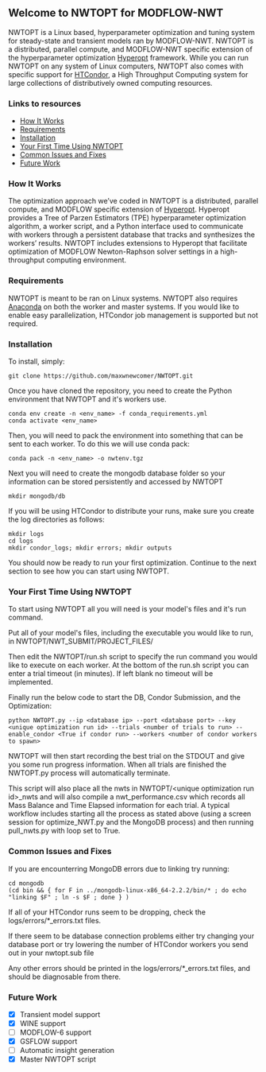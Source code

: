 ## Welcome to NWTOPT for MODFLOW-NWT

NWTOPT is a Linux based, hyperparameter optimization and tuning system for steady-state and transient models ran by MODFLOW-NWT. NWTOPT is a distributed, parallel compute, and MODFLOW-NWT specific extension of the hyperparameter optimization [Hyperopt](https://github.com/hyperopt/hyperopt) framework. While you can run NWTOPT on any system of Linux computers, NWTOPT also comes with specific support for [HTCondor](https://research.cs.wisc.edu/htcondor/), a High Throughput Computing system for large collections of distributively owned computing resources.

### Links to resources
- [How It Works](#how-it-works)
- [Requirements](#requirements)
- [Installation](#installation)
- [Your First Time Using NWTOPT](#your-first-time-using-nwtopt)
- [Common Issues and Fixes](#common-issues-and-fixes)
- [Future Work](#future-work)

### How It Works

The optimization approach we’ve coded in NWTOPT is a distributed, parallel compute, and MODFLOW specific extension of [Hyperopt](https://github.com/hyperopt/hyperopt). Hyperopt provides a Tree of Parzen Estimators (TPE) hyperparameter optimization algorithm, a worker script, and a Python interface used to communicate with workers through a persistent database that tracks and synthesizes the workers’ results.  NWTOPT includes extensions to Hyperopt that facilitate optimization of MODFLOW Newton-Raphson solver settings in a high-throughput computing environment.

### Requirements

NWTOPT is meant to be ran on Linux systems. NWTOPT also requires [Anaconda](anaconda.org) on both the worker and master systems. If you would like to enable easy parallelization, HTCondor job management is supported but not required.

### Installation

To install, simply:
```
git clone https://github.com/maxwnewcomer/NWTOPT.git
```

Once you have cloned the repository, you need to create the Python environment that NWTOPT and it's workers use. 

```
conda env create -n <env_name> -f conda_requirements.yml
conda activate <env_name>
```

Then, you will need to pack the environment into something that can be sent to each worker. To do this we will use conda pack:

```
conda pack -n <env_name> -o nwtenv.tgz
```

Next you will need to create the mongodb database folder so your information can be stored persistently and accessed by NWTOPT

```
mkdir mongodb/db
```

If you will be using HTCondor to distribute your runs, make sure you create the log directories as follows:
```
mkdir logs
cd logs
mkdir condor_logs; mkdir errors; mkdir outputs
```

You should now be ready to run your first optimization. Continue to the next section to see how you can start using NWTOPT.


### Your First Time Using NWTOPT

To start using NWTOPT all you will need is your model's files and it's run command.

Put all of your model's files, including the executable you would like to run, in NWTOPT/NWT_SUBMIT/PROJECT_FILES/

Then edit the NWTOPT/run.sh script to specify the run command you would like to execute on each worker. At the bottom of the run.sh script you can enter a trial timeout (in minutes). If left blank no timeout will be implemented.

Finally run the below code to start the DB, Condor Submission, and the Optimization:

```
python NWTOPT.py --ip <database ip> --port <database port> --key <unique optimization run id> --trials <number of trials to run> --enable_condor <True if condor run> --workers <number of condor workers to spawn>
```

NWTOPT will then start recording the best trial on the STDOUT and give you some run progress information. When all trials are finished the NWTOPT.py process will automatically terminate.

This script will also place all the nwts in NWTOPT/\<unique optimization run id>_nwts and will also compile a nwt_performance.csv which records all Mass Balance and Time Elapsed information for each trial. A typical workflow includes starting all the process as stated above (using a screen session for optimize_NWT.py and the MongoDB process) and then running pull_nwts.py with loop set to True.

### Common Issues and Fixes
If you are encounterring MongoDB errors due to linking try running:
```
cd mongodb
(cd bin && { for F in ../mongodb-linux-x86_64-2.2.2/bin/* ; do echo "linking $F" ; ln -s $F ; done } )
```
  
If all of your HTCondor runs seem to be dropping, check the logs/errors/*_errors.txt files.

If there seem to be database connection problems either try changing your database port or try lowering the number of HTCondor workers you send out in your nwtopt.sub file

Any other errors should be printed in the logs/errors/*_errors.txt files, and should be diagnosable from there.

### Future Work

- [x] Transient model support
- [x] WINE support
- [ ] MODFLOW-6 support
- [x] GSFLOW support
- [ ] Automatic insight generation
- [x] Master NWTOPT script
